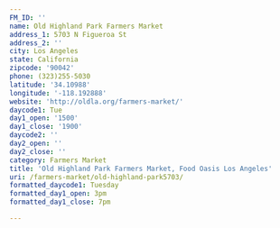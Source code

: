 ```yaml
---
FM_ID: ''
name: Old Highland Park Farmers Market
address_1: 5703 N Figueroa St
address_2: ''
city: Los Angeles
state: California
zipcode: '90042'
phone: (323)255-5030
latitude: '34.10988'
longitude: '-118.192888'
website: 'http://oldla.org/farmers-market/'
daycode1: Tue
day1_open: '1500'
day1_close: '1900'
daycode2: ''
day2_open: ''
day2_close: ''
category: Farmers Market
title: 'Old Highland Park Farmers Market, Food Oasis Los Angeles'
uri: /farmers-market/old-highland-park5703/
formatted_daycode1: Tuesday
formatted_day1_open: 3pm
formatted_day1_close: 7pm

---
```

